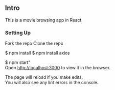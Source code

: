 ## Intro

This is a movie browsing app in React.

### Setting Up

Fork the repo
Clone the repo 

$ npm install
$ npm install axios

$ npm start"<br />
Open [http://localhost:3000](http://localhost:3000) to view it in the browser.

The page will reload if you make edits.<br />
You will also see any lint errors in the console.
